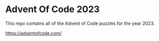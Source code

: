 # Advent Of Code 2023

This repo contains all of the Advent of Code puzzles for the year 2023.

https://adventofcode.com/
